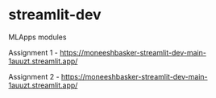 # streamlit-dev
MLApps modules

Assignment 1 - https://moneeshbasker-streamlit-dev-main-1auuzt.streamlit.app/

Assignment 2 - https://moneeshbasker-streamlit-dev-main-1auuzt.streamlit.app/
